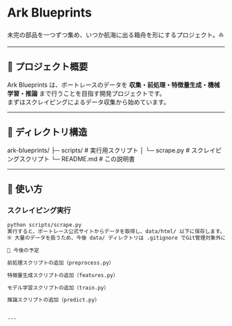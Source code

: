 # Ark Blueprints
未完の部品を一つずつ集め、いつか航海に出る箱舟を形にするプロジェクト。⛵

---

## 📝 プロジェクト概要
Ark Blueprints は、ボートレースのデータを **収集・前処理・特徴量生成・機械学習・推論** まで行うことを目指す開発プロジェクトです。  
まずはスクレイピングによるデータ収集から始めています。

---

## 📂 ディレクトリ構造
ark-blueprints/
├─ scripts/ # 実行用スクリプト
│ └─ scrape.py # スクレイピングスクリプト
└─ README.md # この説明書


---

## 🚀 使い方

### スクレイピング実行
```bash
python scripts/scrape.py
実行すると、ボートレース公式サイトからデータを取得し、data/html/ 以下に保存します。
※ 大量のデータを扱うため、今後 data/ ディレクトリは .gitignore でGit管理対象外にします。

🔮 今後の予定

前処理スクリプトの追加（preprocess.py）

特徴量生成スクリプトの追加（features.py）

モデル学習スクリプトの追加（train.py）

推論スクリプトの追加（predict.py）


---
